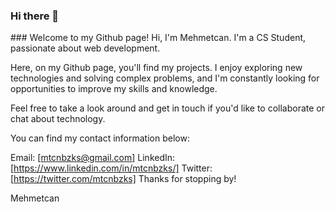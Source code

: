 ### Hi there 👋

### Welcome to my Github page!
Hi, I'm Mehmetcan. I'm a CS Student, passionate about web development.

Here, on my Github page, you'll find my projects. I enjoy exploring new technologies and solving complex problems, and I'm constantly looking for opportunities to improve my skills and knowledge.

Feel free to take a look around and get in touch if you'd like to collaborate or chat about technology.

You can find my contact information below:

Email: [mtcnbzks@gmail.com]
LinkedIn: [https://www.linkedin.com/in/mtcnbzks/]
Twitter: [https://twitter.com/mtcnbzks]
Thanks for stopping by!

Mehmetcan
